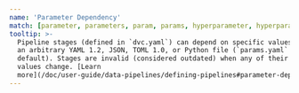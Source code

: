 ```yaml
---
name: 'Parameter Dependency'
match: [parameter, parameters, param, params, hyperparameter, hyperparameters]
tooltip: >-
  Pipeline stages (defined in `dvc.yaml`) can depend on specific values inside
  an arbitrary YAML 1.2, JSON, TOML 1.0, or Python file (`params.yaml` by
  default). Stages are invalid (considered outdated) when any of their parameter
  values change. [Learn
  more](/doc/user-guide/data-pipelines/defining-pipelines#parameter-dependencies).
---
```

